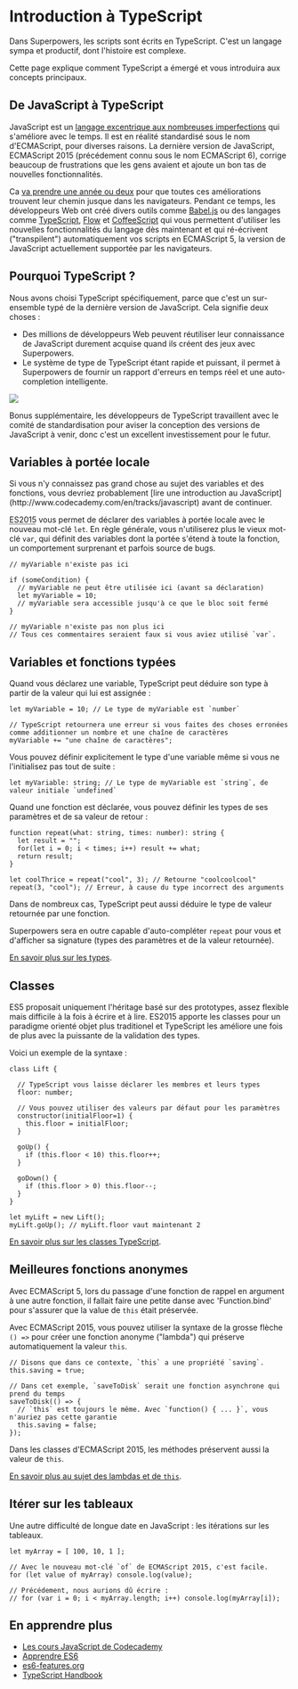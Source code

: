 # Introduction à TypeScript

Dans Superpowers, les scripts sont écrits en TypeScript. C'est un langage sympa et productif, dont l'histoire est complexe.

Cette page explique comment TypeScript a émergé et vous introduira aux concepts principaux.

## De JavaScript à TypeScript

JavaScript est un [langage excentrique aux nombreuses imperfections](https://www.destroyallsoftware.com/talks/wat) qui s'améliore avec le temps. Il est en réalité standardisé sous le nom d'ECMAScript, pour diverses raisons. La dernière version de JavaScript, ECMAScript 2015 (précédement connu sous le nom ECMAScript 6), corrige beaucoup de frustrations que les gens avaient et ajoute un bon tas de nouvelles fonctionnalités.

Ca [va prendre une année ou deux](https://kangax.github.io/compat-table/es6/) pour que toutes ces améliorations trouvent leur chemin jusque dans les navigateurs.
Pendant ce temps, les développeurs Web ont créé divers outils comme [Babel.js](https://babeljs.io/) ou des langages comme [TypeScript](http://www.typescriptlang.org/), [Flow](http://flowtype.org/) et [CoffeeScript](http://coffeescript.org/) qui vous permettent d'utiliser les nouvelles fonctionnalités du langage dès maintenant et qui ré-écrivent ("transpilent") automatiquement vos scripts en ECMAScript 5, la version de JavaScript actuellement supportée par les navigateurs.

## Pourquoi TypeScript ?

Nous avons choisi TypeScript spécifiquement, parce que c'est un sur-ensemble typé de la dernière version de JavaScript. Cela signifie deux choses :

  * Des millions de développeurs Web peuvent réutiliser leur connaissance de JavaScript durement acquise quand ils créent des jeux avec Superpowers.
  * Le système de type de TypeScript étant rapide et puissant, il permet à Superpowers de fournir un rapport d'erreurs en temps réel et une auto-completion intelligente.

![](http://i.imgur.com/vnJU8Tt.gif)

Bonus supplémentaire, les développeurs de TypeScript travaillent avec le comité de standardisation pour aviser la conception des versions de JavaScript à venir, donc c'est un excellent investissement pour le futur.

## Variables à portée locale

<div class="note">
  Si vous n'y connaissez pas grand chose au sujet des variables et des fonctions, vous devriez probablement [lire une introduction au JavaScript](http://www.codecademy.com/en/tracks/javascript) avant de continuer.
</div>

<abbr title="ECMAScript 2015">ES2015</abbr> vous permet de déclarer des variables à portée locale avec le nouveau mot-clé `let`.
En règle générale, vous n'utiliserez plus le vieux mot-clé `var`, qui définit des variables dont la portée s'étend à toute la fonction, un comportement surprenant et parfois source de bugs.

```
// myVariable n'existe pas ici

if (someCondition) {
  // myVariable ne peut être utilisée ici (avant sa déclaration)
  let myVariable = 10;
  // myVariable sera accessible jusqu'à ce que le bloc soit fermé
}

// myVariable n'existe pas non plus ici
// Tous ces commentaires seraient faux si vous aviez utilisé `var`.
```

## Variables et fonctions typées

Quand vous déclarez une variable, TypeScript peut déduire son type à partir de la valeur qui lui est assignée :

```
let myVariable = 10; // Le type de myVariable est `number`

// TypeScript retournera une erreur si vous faites des choses erronées comme additionner un nombre et une chaîne de caractères
myVariable += "une chaîne de caractères";
```

Vous pouvez définir explicitement le type d'une variable même si vous ne l'initialisez pas tout de suite :

```
let myVariable: string; // Le type de myVariable est `string`, de valeur initiale `undefined`
```

Quand une fonction est déclarée, vous pouvez définir les types de ses paramètres et de sa valeur de retour :

```
function repeat(what: string, times: number): string {
  let result = "";
  for(let i = 0; i < times; i++) result += what;
  return result;
}

let coolThrice = repeat("cool", 3); // Retourne "coolcoolcool"
repeat(3, "cool"); // Erreur, à cause du type incorrect des arguments
```

Dans de nombreux cas, TypeScript peut aussi déduire le type de valeur retournée par une fonction.

Superpowers sera en outre capable d'auto-compléter `repeat` pour vous et d'afficher sa signature (types des paramètres et de la valeur retournée).

[En savoir plus sur les types](http://www.typescriptlang.org/Handbook#basic-types).

## Classes

ES5 proposait uniquement l'héritage basé sur des prototypes, assez flexible mais difficile à la fois à écrire et à lire.
ES2015 apporte les classes pour un paradigme orienté objet plus traditionel et TypeScript les améliore une fois de plus avec la puissante de la validation des types.

Voici un exemple de la syntaxe :

```
class Lift {

  // TypeScript vous laisse déclarer les membres et leurs types
  floor: number;

  // Vous pouvez utiliser des valeurs par défaut pour les paramètres
  constructor(initialFloor=1) {
    this.floor = initialFloor;
  }

  goUp() {
    if (this.floor < 10) this.floor++;
  }

  goDown() {
    if (this.floor > 0) this.floor--;
  }
}

let myLift = new Lift();
myLift.goUp(); // myLift.floor vaut maintenant 2
```

[En savoir plus sur les classes TypeScript](http://www.typescriptlang.org/Handbook#classes).

## Meilleures fonctions anonymes

Avec ECMAScript 5, lors du passage d'une fonction de rappel en argument à une autre fonction, il fallait faire une petite danse avec 'Function.bind' pour s'assurer que la value de `this` était préservée.

Avec ECMAScript 2015, vous pouvez utiliser la syntaxe de la grosse flèche `() =>`
pour créer une fonction anonyme ("lambda") qui préserve automatiquement la valeur `this`.

```
// Disons que dans ce contexte, `this` a une propriété `saving`.
this.saving = true;

// Dans cet exemple, `saveToDisk` serait une fonction asynchrone qui prend du temps
saveToDisk(() => {
  // `this` est toujours le même. Avec `function() { ... }`, vous n'auriez pas cette garantie
  this.saving = false;
});
```

Dans les classes d'ECMAScript 2015, les méthodes préservent aussi la valeur de `this`.

[En savoir plus au sujet des lambdas et de `this`](http://www.typescriptlang.org/Handbook#functions-lambdas-and-using-39this39).

## Itérer sur les tableaux

Une autre difficulté de longue date en JavaScript : les itérations sur les tableaux.

```
let myArray = [ 100, 10, 1 ];

// Avec le nouveau mot-clé `of` de ECMAScript 2015, c'est facile.
for (let value of myArray) console.log(value);

// Précédement, nous aurions dû écrire :
// for (var i = 0; i < myArray.length; i++) console.log(myArray[i]);
```

## En apprendre plus

  * [Les cours JavaScript de Codecademy](http://www.codecademy.com/en/tracks/javascript)
  * [Apprendre ES6](https://github.com/ericdouglas/ES6-Learning)
  * [es6-features.org](http://es6-features.org/)
  * [TypeScript Handbook](http://www.typescriptlang.org/Handbook)
